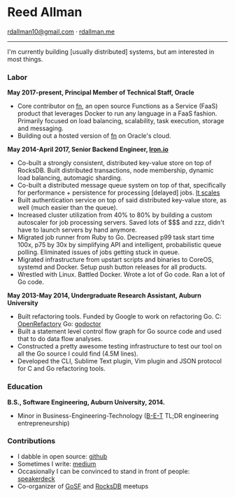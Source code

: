 # Reed Allman

<rdallman10@gmail.com> · [rdallman.me]

-------------------------------------------------------------------

I'm currently building [usually distributed] systems, but am interested in most
things.

### Labor

**May 2017-present, Principal Member of Technical Staff, Oracle**

  *  Core contributor on [fn], an open source Functions as a Service (FaaS)
     product that leverages Docker to run any language in a FaaS fashion.
     Primarily focused on load balancing, scalability, task execution, storage
     and messaging.
  *  Building out a hosted version of [fn] on Oracle's cloud.

**May 2014-April 2017, Senior Backend Engineer, [Iron.io]**

  *  Co-built a strongly consistent, distributed key-value store on top of RocksDB.
     Built distributed transactions, node membership, dynamic load balancing,
     automagic sharding.
  *  Co-built a distributed message queue system on top of that, specifically
     for performance + persistence for processing [delayed] jobs. [It scales]
  *  Built authentication service on top of said distributed key-value store,
     as well (much easier than the queue).
  *  Increased cluster utilization from 40% to 80% by building a custom
     autoscaler for job processing servers. Saved lots of $$$ and zzz,
     didn't have to launch servers by hand anymore.
  *  Migrated job runner from Ruby to Go. Decreased p99 task start time 100x,
     p75 by 30x by simplifying API and intelligent, probabilistic queue
     polling. Eliminated issues of jobs getting stuck in queue.
  *  Migrated infrastructure from upstart scripts and binaries to CoreOS,
     systemd and Docker. Setup push button releases for all products.
  *  Wrestled with Linux. Battled Docker. Wrote a lot of Go code. Ran a lot of
     Go code.

**May 2013-May 2014, Undergraduate Research Assistant, Auburn University** 

  *  Built refactoring tools. Funded by Google to work on refactoring Go. C:
     [OpenRefactory] Go: [godoctor]
  *  Built a statement level control flow graph for Go source code and used
     that to do data flow analyses.
  *  Constructed a pretty awesome testing infrastructure to test our tool on
     all the Go source I could find (4.5M lines).
  *  Developed the CLI, Sublime Text plugin, Vim plugin and JSON protocol for
     C and Go refactoring tools.

### Education

**B.S., Software Engineering, Auburn University, 2014.**

  *  Minor in Business-Engineering-Technology ([B-E-T] TL;DR engineering entrepreneurship)

### Contributions

  *  I dabble in open source: [github]
  *  Sometimes I write: [medium]
  *  Occasionally I can be convinced to stand in front of people: [speakerdeck]
  *  Co-organizer of [GoSF] and [RocksDB] meetups

[It scales]:https://www.iron.io/1m-msgsec-ironmqv3-hits-dos-commas/
[B-E-T]:https://eng.auburn.edu/research/centers/twc/bet-program/index.html
[github]:http://github.com/rdallman
[godoctor]:https://github.com/godoctor/godoctor
[Iron.io]:https://iron.io
[OpenRefactory]:http://dl.acm.org/citation.cfm?id=2541349
[rdallman.me]:http://www.rdallman.me
[speakerdeck]:https://speakerdeck.com/rdallman
[GoSF]:http://www.meetup.com/golangsf
[RocksDB]:http://www.meetup.com/RocksDB
[medium]: https://medium.com/@rdallman10
[fn]:https://github.com/fnproject/fn
